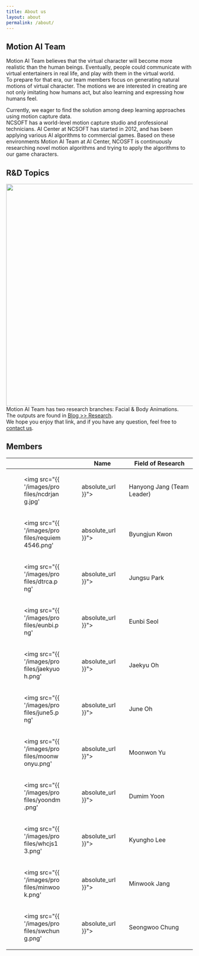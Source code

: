 ```yaml
---
title: About us
layout: about
permalink: /about/
---
```


## Motion AI Team

Motion AI Team believes that the virtual character will become more realistic than the human beings.
Eventually, people could communicate with virtual entertainers in real life, and play with them in the virtual world. <br>
To prepare for that era, our team members focus on generating natural motions of virtual character.
The motions we are interested in creating are not only imitating how humans act, but also learning and expressing how humans feel.

Currently, we eager to find the solution among deep learning approaches using motion capture data. <br>
NCSOFT has a world-level motion capture studio and professional technicians. AI Center at NCSOFT has started in 2012, and has been applying various AI algorithms to commercial games. Based on these environments Motion AI Team at AI Center, NCOSFT is continuously researching novel motion algorithms and trying to apply the algorithms to our game characters.

## R&D Topics

<img width="600" src="/images/posts/2019-04-22-topics.png"> <br>
Motion AI Team has two research branches: Facial & Body Animations. <br>
The outputs are found in <a href="https://nc-moai.github.io/blog/#research"> Blog >> Research</a>. <br>
We hope you enjoy that link, and if you have any question, feel free to <a href="mailto:ncdrjang@ncsoft.com"> contact us</a>.


## Members

|       | Name       |  Field of Research                                            |
|-------|------------|---------------------------------------------------------------|
| <figure style="width:100px"><img src="{{ '/images/profiles/ncdrjang.jpg' | absolute_url }}"></figure> | Hanyong Jang (Team Leader) | Character Animation, Motion Synthesis |
| <figure style="width:100px"><img src="{{ '/images/profiles/requiem4546.png' | absolute_url }}"></figure> | Byungjun Kwon | Inverse Kinematics, Style Transfer |
| <figure style="width:100px"><img src="{{ '/images/profiles/dtrca.png' | absolute_url }}"></figure> | Jungsu Park | Facial Animation |
| <figure style="width:100px"><img src="{{ '/images/profiles/eunbi.png' | absolute_url }}"></figure> | Eunbi Seol | Inverse Kinematics, Facial Animation |
| <figure style="width:100px"><img src="{{ '/images/profiles/jaekyuoh.png' | absolute_url }}"></figure> | Jaekyu Oh| Facial Animation |
| <figure style="width:100px"><img src="{{ '/images/profiles/june5.png' | absolute_url }}"></figure> | June Oh | Facial Animation |
| <figure style="width:100px"><img src="{{ '/images/profiles/moonwonyu.png' | absolute_url }}"></figure> | Moonwon Yu | Inverse Kinematics, Style Transfer |
| <figure style="width:100px"><img src="{{ '/images/profiles/yoondm.png' | absolute_url }}"></figure> | Dumim Yoon | Facial Animation |
| <figure style="width:100px"><img src="{{ '/images/profiles/whcjs13.png' | absolute_url }}"></figure> | Kyungho Lee | Character Animation |
| <figure style="width:100px"><img src="{{ '/images/profiles/minwook.png' | absolute_url }}"></figure> | Minwook Jang | Motion Denoising |
| <figure style="width:100px"><img src="{{ '/images/profiles/swchung.png' | absolute_url }}"></figure> | Seongwoo Chung | Facial Animation |
